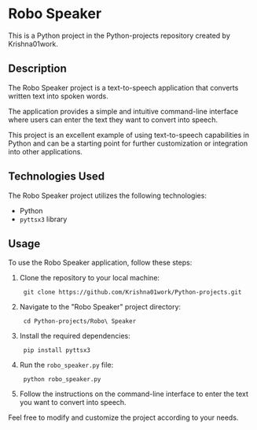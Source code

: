 # Robo Speaker

This is a Python project in the Python-projects repository created by Krishna01work.

## Description

The Robo Speaker project is a text-to-speech application that converts written text into spoken words.

The application provides a simple and intuitive command-line interface where users can enter the text they want to convert into speech. 

This project is an excellent example of using text-to-speech capabilities in Python and can be a starting point for further customization or integration into other applications.

## Technologies Used

The Robo Speaker project utilizes the following technologies:

- Python
- `pyttsx3` library

## Usage

To use the Robo Speaker application, follow these steps:

1. Clone the repository to your local machine:

        git clone https://github.com/Krishna01work/Python-projects.git

2. Navigate to the "Robo Speaker" project directory:

        cd Python-projects/Robo\ Speaker
3. Install the required dependencies:

        pip install pyttsx3
4. Run the `robo_speaker.py` file:
       
        python robo_speaker.py

5. Follow the instructions on the command-line interface to enter the text you want to convert into speech.

Feel free to modify and customize the project according to your needs.
